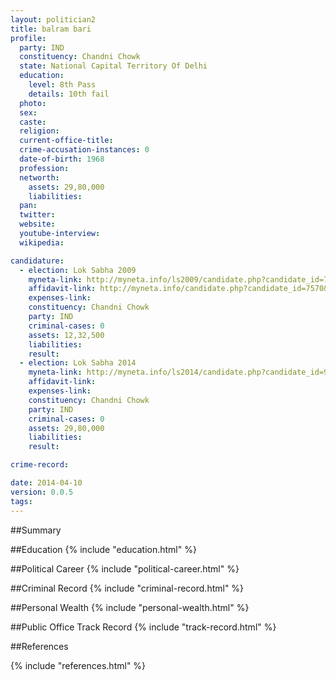 ```yaml
---
layout: politician2
title: balram bari
profile: 
  party: IND
  constituency: Chandni Chowk
  state: National Capital Territory Of Delhi
  education: 
    level: 8th Pass
    details: 10th fail
  photo: 
  sex: 
  caste: 
  religion: 
  current-office-title: 
  crime-accusation-instances: 0
  date-of-birth: 1968
  profession: 
  networth: 
    assets: 29,80,000
    liabilities: 
  pan: 
  twitter: 
  website: 
  youtube-interview: 
  wikipedia: 

candidature: 
  - election: Lok Sabha 2009
    myneta-link: http://myneta.info/ls2009/candidate.php?candidate_id=7570
    affidavit-link: http://myneta.info/candidate.php?candidate_id=7570&scan=original
    expenses-link: 
    constituency: Chandni Chowk 
    party: IND
    criminal-cases: 0
    assets: 12,32,500
    liabilities: 
    result:  
  - election: Lok Sabha 2014
    myneta-link: http://myneta.info/ls2014/candidate.php?candidate_id=972
    affidavit-link: 
    expenses-link: 
    constituency: Chandni Chowk 
    party: IND
    criminal-cases: 0
    assets: 29,80,000
    liabilities: 
    result:  

crime-record: 

date: 2014-04-10
version: 0.0.5
tags: 
---
```


##Summary


##Education
{% include "education.html" %}


##Political Career
{% include "political-career.html" %}


##Criminal Record
{% include "criminal-record.html" %}


##Personal Wealth
{% include "personal-wealth.html" %}


##Public Office Track Record
{% include "track-record.html" %}


##References


{% include "references.html" %}

